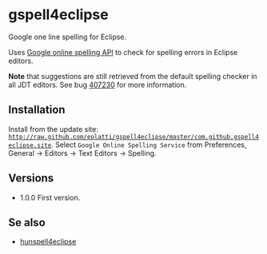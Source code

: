 gspell4eclipse
==============

Google one line spelling for Eclipse.

Uses <a href="http://code.google.com/p/google-api-spelling-java">Google online spelling API</a> to check for spelling
errors in Eclipse editors.

__Note__ that suggestions are still retrieved from the default spelling checker in all JDT
editors. See bug <a href="https://bugs.eclipse.org/bugs/show_bug.cgi?id=407230">407230</a> for more information.

Installation 
------------

Install from the update site: <code>http://raw.github.com/eplatti/gspell4eclipse/master/com.github.gspell4eclipse.site</code>.
Select <code>Google Online Spelling Service</code> from Preferences, General -> Editors -> Text Editors -> Spelling.


Versions
--------

* 1.0.0 First version.


Se also
---------

* <a href="http://code.google.com/p/hunspell4eclipse/">hunspell4eclipse</a>